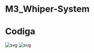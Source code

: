 # M3_Whiper-System

# Codiga

![svg](https://user-images.githubusercontent.com/74194006/168335464-1f743b18-6a74-47a4-8995-56dcd7a3b145.svg)
![svg](https://user-images.githubusercontent.com/74194006/168335484-6399a897-e7c8-4d3a-983a-52f35b675379.svg)
